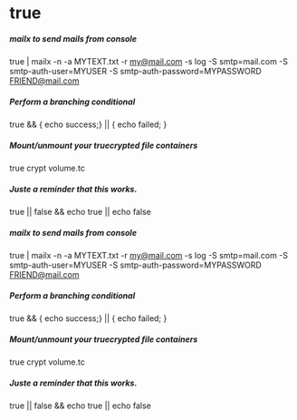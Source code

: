# true

##### mailx to send mails from console

   true  | mailx -n -a MYTEXT.txt -r my@mail.com -s log -S smtp=mail.com -S smtp-auth-user=MYUSER -S smtp-auth-password=MYPASSWORD FRIEND@mail.com

##### Perform a branching conditional

   true  && { echo success;} || { echo failed; }

##### Mount/unmount your truecrypted file containers

   true crypt volume.tc

##### Juste a reminder that this works.

   true  || false && echo true || echo false

##### mailx to send mails from console

   true  | mailx -n -a MYTEXT.txt -r my@mail.com -s log -S smtp=mail.com -S smtp-auth-user=MYUSER -S smtp-auth-password=MYPASSWORD FRIEND@mail.com

##### Perform a branching conditional

   true  && { echo success;} || { echo failed; }

##### Mount/unmount your truecrypted file containers

   true crypt volume.tc

##### Juste a reminder that this works.

   true  || false && echo true || echo false
